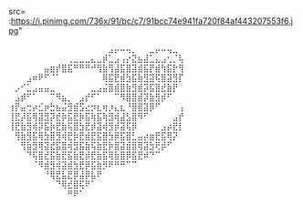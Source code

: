<img>src= :https://i.pinimg.com/736x/91/bc/c7/91bcc74e941fa720f84af443207553f6.jpg" <img>




⠀⠀⠀⠀⠀⠀⠀⠀⠀⠀⠀⠀⠀⠀⠀⠀⠀⣠⡤⠤⢤⡀⠀⠀⣀⡤⠤⢤⣀⠀
⠀⠀⠀⠀⠀⠀⠀⠀⠀⠀⢀⣀⣀⣀⣄⣀⡾⣁⣠⢠⡔⣝⣦⣼⣁⣄⣠⢂⡈⢧
⠀⠀⠀⠀⠀⠀⣤⣶⡞⣿⣯⠛⠛⠛⠚⢻⣷⢻⣼⣯⣿⣽⣾⣯⡟⣾⢳⣯⡗⢻
⠀⠀⠀⣠⠶⠟⠋⠈⠁⠀⠀⠀⠀⠀⠀⠀⢿⣯⣟⣾⣳⣯⣷⣻⣽⢯⣿⣽⣻⡏
⠀⡠⠊⣁⣠⣤⣤⣀⠀⠀⠀⠀⠀⠀⣀⣠⣬⣿⣾⣿⣷⣻⣾⡽⣯⣿⣞⣷⡟⠀
⠀⣠⡾⠋⠁⠀⠀⠉⠻⣦⡀⠀⣠⡞⠋⠁⠀⠀⠉⠻⣿⣿⣾⡽⣷⣻⡾⠋⠀⠀
⢰⡟⣤⢒⡴⣊⡶⣓⣦⣬⣻⣾⣫⣔⡲⣆⢶⡰⣄⣆⠘⣿⣿⣽⡿⠋⠀⠀⠀⢠
⢸⣟⡼⣯⢿⣽⣻⡽⣞⡷⣯⣟⡷⣯⢷⣯⢷⣻⢾⣼⣣⣿⠻⠋⠀⠀⠀⠀⣠⡞
⢸⣟⣷⣻⢾⡽⣯⡷⣟⣷⢯⣿⣳⣟⡾⣽⢾⣻⡾⣽⢯⡿⠀⠀⠀⠀⣠⡴⣟⡇
⠀⢻⣷⣻⣯⢿⣳⣿⣻⢾⣟⡷⣟⣾⣟⣯⣿⣳⡿⣯⣿⣃⣤⡴⣶⣟⣯⢿⡝⠀
⠀⠀⢻⣷⣻⢿⣽⣞⣯⣿⢾⣻⣯⣷⢯⣷⣟⡷⣿⣽⣾⣿⢿⣽⣳⢟⡾⠋⠀⠀
⠀⠀⠀⠙⢯⣿⣞⣯⣷⣟⣯⣷⣟⡾⣟⣷⣯⢿⣷⣿⡿⣯⣟⠾⠙⠉⠀⠀⠀⠀
⠀⠀⠀⠀⠈⠻⣾⣻⢾⣽⣾⣳⣟⡿⣯⣷⡻⠟⠛⠛⠉⠉⠀⠀⠀⠀⠀⠀⠀⠀
⠀⠀⠀⠀⠀⠀⠘⢿⣟⣧⣟⡿⣼⡿⣧⠟⠀⠀⠀⠀⠀⠀⠀⠀⠀⠀⠀⠀⠀⠀
⠀⠀⠀⠀⠀⠀⠀⠀⠙⢿⣞⣿⢯⠟⠁⠀⠀⠀⠀⠀⠀⠀⠀⠀⠀⠀⠀⠀⠀⠀
⠀⠀⠀⠀⠀⠀⠀⠀⠀⠀⠛⠟⠁⠀⠀⠀⠀⠀⠀⠀⠀⠀⠀⠀⠀⠀⠀⠀⠀⠀
⠀⠀⠀⠀⠀⠀⠀⠀⠀⠀⠀⠀⠀⠀⠀⠀⠀⠀⠀⠀⠀⠀⠀⠀⠀⠀⠀⠀⠀⠀
⠀⠀⠀⠀⠀⠀⠀⠀⠀⠀⠀⠀⠀⠀⠀⠀⠀⠀⠀⠀⠀⠀⠀⠀⠀⠀⠀⠀⠀⠀
⠀⠀⠀⠀⠀⠀⠀⠀⠀⠀⠀⠀⠀⠀⠀⠀⠀⠀⠀⠀⠀⠀⠀⠀⠀⠀⠀⠀⠀⠀⠀⠀⠀⠀⠀⠀⠀⠀
⠀⠀⠀⠀⠀⠀⠀⠀⠀⠀⠀⠀⠀⠀⠀⠀⠀⠀⠀⠀⠀⠀⠀⠀⠀⠀⠀⠀⠀⠀
⠀⠀⠀⠀⠀⠀⠀⠀⠀⠀⠀⠀⠀⠀⠀⠀⠀⠀⠀⠀⠀⠀⠀⠀⠀⠀⠀⠀⠀⠀
⠀⠀⠀⠀⠀⠀⠀⠀⠀⠀⠀⠀⠀⠀⠀⠀⠀⠀⠀⠀⠀⠀⠀⠀⠀⠀⠀⠀⠀⠀

